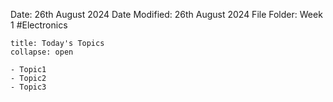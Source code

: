 Date: 26th August 2024
Date Modified: 26th August 2024
File Folder: Week 1
#Electronics

```ad-abstract
title: Today's Topics
collapse: open

- Topic1
- Topic2
- Topic3

```

